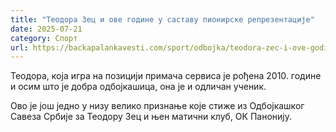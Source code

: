 ```yaml
---
title: "Теодора Зец и ове године у саставу пионирске репрезентације"
date: 2025-07-21
category: Спорт
url: https://backapalankavesti.com/sport/odbojka/teodora-zec-i-ove-godine-u-sastavu-pionirske-reprezentacije/
---
```


Теодора, која игра на позицији примача сервиса је рођена 2010. године и осим што је добра одбојкашица, она је и одличан ученик.

Ово је још једно у низу велико признање које стиже из Одбојкашког Савеза Србије за Теодору Зец и њен матични клуб, ОК Панонију.
